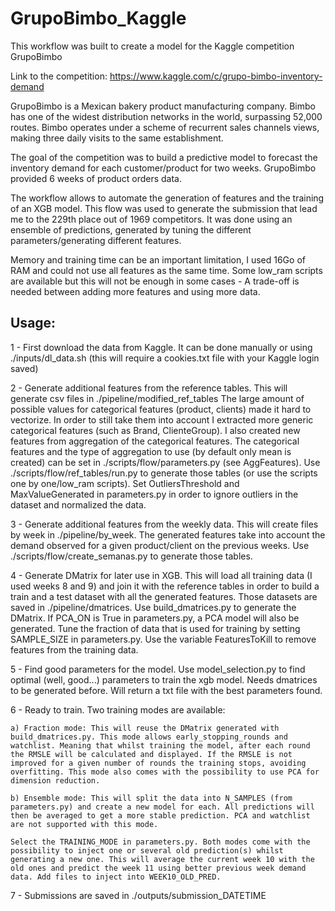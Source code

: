 # GrupoBimbo_Kaggle

This workflow was built to create a model for the Kaggle competition GrupoBimbo

Link to the competition: https://www.kaggle.com/c/grupo-bimbo-inventory-demand

GrupoBimbo is a Mexican bakery product manufacturing company.
Bimbo has one of the widest distribution networks in the world, surpassing 52,000 routes. Bimbo operates under a scheme of recurrent sales channels views, making three daily visits to the same establishment.

The goal of the competition was to build a predictive model to forecast the inventory demand for each customer/product for two weeks.
GrupoBimbo provided 6 weeks of product orders data.

The workflow allows to automate the generation of features and the training of an XGB model.
This flow was used to generate the submission that lead me to the 229th place out of 1969 competitors. It was done
using an ensemble of predictions, generated by tuning the different parameters/generating different features.

Memory and training time can be an important limitation, I used 16Go of RAM and could not use all features as the same time.
Some low_ram scripts are available but this will not be enough in some cases - A trade-off is needed between adding more features and using more data.

## Usage:

1 - First download the data from Kaggle. It can be done manually or using ./inputs/dl_data.sh (this will require a cookies.txt file with your Kaggle login saved)

2 - Generate additional features from the reference tables. This will generate csv files in ./pipeline/modified_ref_tables
The large amount of possible values for categorical features (product, clients) made it hard to vectorize. In order to still take them into account I extracted more generic categorical features (such as Brand, ClienteGroup). I also created new features from aggregation of the categorical features. The categorical features and the type of aggregation to use (by default only mean is created) can be set in ./scripts/flow/parameters.py (see AggFeatures). Use ./scripts/flow/ref_tables/run.py to generate those tables (or use the scripts one by one/low_ram scripts). Set OutliersThreshold and MaxValueGenerated in parameters.py in order to ignore outliers in the dataset and normalized the data.

3 - Generate additional features from the weekly data. This will create files by week in ./pipeline/by_week. The generated features take into account the demand observed for a given product/client on the previous weeks. Use ./scripts/flow/create_semanas.py to generate those tables.

4 - Generate DMatrix for later use in XGB. This will load all training data (I used weeks 8 and 9) and join it with the reference tables in order to build a train and a test dataset with all the generated features. Those datasets are saved in ./pipeline/dmatrices. Use build_dmatrices.py to generate the DMatrix.
If PCA_ON is True in parameters.py, a PCA model will also be generated. Tune the fraction of data that is used for training by setting SAMPLE_SIZE in parameters.py. Use the variable FeaturesToKill to remove features from the training data.

5 - Find good parameters for the model. Use model_selection.py to find optimal (well, good...) parameters to train the xgb model. Needs dmatrices to be generated before. Will return a txt file with the best parameters found.

6 - Ready to train. Two training modes are available:
    
    a) Fraction mode: This will reuse the DMatrix generated with build_dmatrices.py. This mode allows early_stopping_rounds and watchlist. Meaning that whilst training the model, after each round the RMSLE will be calculated and displayed. If the RMSLE is not improved for a given number of rounds the training stops, avoiding overfitting. This mode also comes with the possibility to use PCA for dimension reduction.
    
    b) Ensemble mode: This will split the data into N_SAMPLES (from parameters.py) and create a new model for each. All predictions will then be averaged to get a more stable prediction. PCA and watchlist are not supported with this mode.
    
    Select the TRAINING_MODE in parameters.py. Both modes come with the possibility to inject one or several old prediction(s) whilst generating a new one. This will average the current week 10 with the old ones and predict the week 11 using better previous week demand data. Add files to inject into WEEK10_OLD_PRED.
    
7 - Submissions are saved in ./outputs/submission_DATETIME
